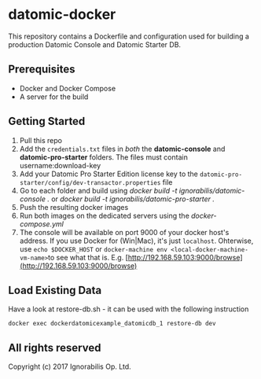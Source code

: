 # datomic-docker

This repository contains a Dockerfile and configuration used for building a production Datomic Console and Datomic Starter DB.

## Prerequisites

* Docker and Docker Compose
* A server for the build

## Getting Started

1. Pull this repo
2. Add the `credentials.txt` files in *both* the **datomic-console** and **datomic-pro-starter** folders. The files must contain username:download-key
3. Add your Datomic Pro Starter Edition license key to the `datomic-pro-starter/config/dev-transactor.properties` file
4. Go to each folder and build using *docker build -t ignorabilis/datomic-console .* or *docker build -t ignorabilis/datomic-pro-starter .*
5. Push the resulting docker images
6. Run both images on the dedicated servers using the *docker-compose.yml*
7. The console will be available on port 9000 of your docker host's
   address. If you use Docker for (Win|Mac), it's just `localhost`.
   Ohterwise, use `echo $DOCKER_HOST` or `docker-machine env <local-docker-machine-vm-name>`to see what that is.
   E.g. [http://192.168.59.103:9000/browse](http://192.168.59.103:9000/browse)

## Load Existing Data

Have a look at restore-db.sh - it can be used with the following instruction

    docker exec dockerdatomicexample_datomicdb_1 restore-db dev

##  All rights reserved

Copyright (c) 2017 Ignorabilis Op. Ltd.
